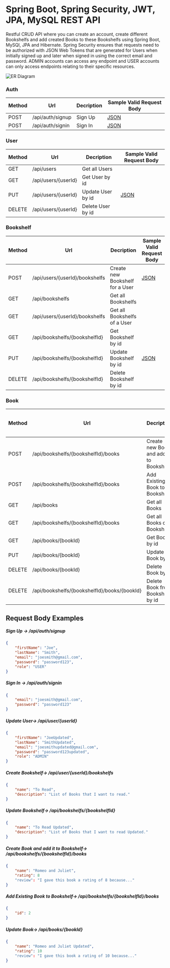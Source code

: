 # Spring Boot, Spring Security, JWT, JPA, MySQL REST API
Restful CRUD API where you can create an account, create different Bookshelfs and add created Books to these Bookshelfs using Spring Boot, MySQl, JPA and Hibernate. Spring Security ensures that requests need to be authorized with JSON Web Tokens that are generated for Users when initially signed up and later when signed in using the correct email and password. ADMIN accounts can access any endpoint and USER accounts can only access endpoints relating to their specific resources.

![ER Diagram](https://user-images.githubusercontent.com/89137794/214269079-aa6ee6a7-a0d5-4187-ba71-db9e96f678e1.png)


### Auth

| Method | Url | Decription | Sample Valid Request Body | 
| ------ | --- | ---------- | --------------------------- |
| POST   | /api/auth/signup | Sign Up | [JSON](#sign-up) |
| POST   | /api/auth/signin | Sign In | [JSON](#sign-in) |


### User

| Method | Url | Decription | Sample Valid Request Body | 
| ------ | --- | ---------- | --------------------------- |
| GET   | /api/users | Get all Users | |
| GET   | /api/users/{userId} | Get User by id |  |
| PUT   | /api/users/{userId} | Update User by id | [JSON](#update-user) |
| DELETE   | /api/users/{userId} | Delete User by id | |


### Bookshelf

| Method | Url | Decription | Sample Valid Request Body | 
| ------ | --- | ---------- | --------------------------- |
| POST   | /api/users/{userId}/bookshelfs | Create new Bookshelf for a User | [JSON](#create-bookshelf) |
| GET   | /api/bookshelfs | Get all Bookshelfs |  |
| GET   | /api/users/{userId}/bookshelfs | Get all Bookshelfs of a User |  |
| GET   | /api/bookshelfs/{bookshelfId} | Get Bookshelf by id |  |
| PUT   | /api/bookshelfs/{bookshelfId} | Update Bookshelf by id | [JSON](#update-bookshelf) |
| DELETE   | /api/bookshelfs/{bookshelfId} | Delete Bookshelf by id |  |

### Book

| Method | Url | Decription | Sample Valid Request Body | 
| ------ | --- | ---------- | --------------------------- |
| POST   | /api/bookshelfs/{bookshelfId}/books | Create new Book and add it to Bookshelf | [JSON](#create-book) |
| POST   | /api/bookshelfs/{bookshelfId}/books | Add Existing Book to Bookshelf | [JSON](#add-existing-book) |
| GET   | /api/books | Get all Books |  |
| GET   | /api/bookshelfs/{bookshelfId}/books | Get all Books of a Bookshelf |  |
| GET   | /api/books/{bookId} | Get Book by id |  |
| PUT   | /api/books/{bookId} | Update Book by id | [JSON](#update-book) |
| DELETE   | /api/books/{bookId} | Delete Book by id |  |
| DELETE   | /api/bookshelfs/{bookshelfId}/books/{bookId} | Delete Book from Bookshelf by id |  |



## Request Body Examples


##### <a id="sign-up">Sign Up -> /api/auth/signup</a>
```json
{
	"firstName": "Joe",
	"lastName": "Smith",
  	"email": "joesmith@gmail.com",
	"password": "password123",
	"role": "USER"
}
```

##### <a id="sign-in">Sign In -> /api/auth/signin</a>
```json
{
  	"email": "joesmith@gmail.com",
	"password": "password123"
}
```

##### <a id="update-user">Update User-> /api/user/{userId}</a>
```json
{
  	"firstName": "JoeUpdated",
	"lastName": "SmithUpdated",
  	"email": "joesmithupdated@gmail.com",
	"password": "password123updated",
	"role": "ADMIN"
}
```

##### <a id="create-bookshelf">Create Bookshelf-> /api/user/{userId}/bookshelfs</a>
```json
{
  	"name": "To Read",
	"description": "List of Books that I want to read."
}
```

##### <a id="update-bookshelf">Update Bookshelf-> /api/bookshelfs/{bookshelfId}</a>
```json
{
  	"name": "To Read Updated",
	"description": "List of Books that I want to read Updated."
}
```

##### <a id="create-book">Create Book and add it to Bookshelf-> /api/bookshelfs/{bookshelfId}/books</a>
```json
{
  	"name": "Romeo and Juliet",
	"rating": 8
	"review": "I gave this book a rating of 8 because..."
}
```

##### <a id="add-existing-book">Add Existing Book to Bookshelf-> /api/bookshelfs/{bookshelfId}/books</a>
```json
{
  	"id": 2
}
```

##### <a id="update-book">Update Book-> /api/books/{bookId}</a>
```json
{
  	"name": "Romeo and Juliet Updated",
	"rating": 10
	"review": "I gave this book a rating of 10 because..."
}
```
